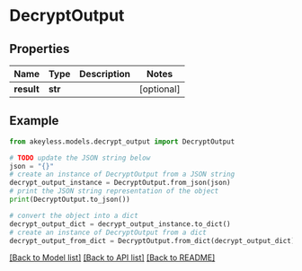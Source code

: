 # DecryptOutput


## Properties

Name | Type | Description | Notes
------------ | ------------- | ------------- | -------------
**result** | **str** |  | [optional] 

## Example

```python
from akeyless.models.decrypt_output import DecryptOutput

# TODO update the JSON string below
json = "{}"
# create an instance of DecryptOutput from a JSON string
decrypt_output_instance = DecryptOutput.from_json(json)
# print the JSON string representation of the object
print(DecryptOutput.to_json())

# convert the object into a dict
decrypt_output_dict = decrypt_output_instance.to_dict()
# create an instance of DecryptOutput from a dict
decrypt_output_from_dict = DecryptOutput.from_dict(decrypt_output_dict)
```
[[Back to Model list]](../README.md#documentation-for-models) [[Back to API list]](../README.md#documentation-for-api-endpoints) [[Back to README]](../README.md)


